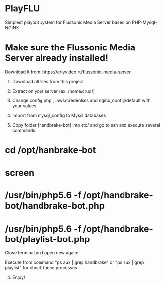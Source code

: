 # PlayFLU
Simplest playout system for Flussonic Media Server based on PHP-Mysql-NGINX 

# Make sure the Flussonic Media Server already installed!
Download it from: https://erlyvideo.ru/flussonic-media-server

1. Download all files from this project

2. Extract on your server (ex. /home/crud/)

3. Change config.php , .aws/credentials and nginx_config/default with your values

4. Import from mysql_config to Mysql databases

5. Copy folder [handbrake-bot] into etc/ and go to ssh and execute several commands:
# cd /opt/hanbrake-bot
# screen
# /usr/bin/php5.6 -f /opt/handbrake-bot/handbrake-bot.php
# /usr/bin/php5.6 -f /opt/handbrake-bot/playlist-bot.php

Close terminal and open new again:

Execute from command "ps aux | grep handbrake" or "ps aux | grep playlist" for check these processes



4. Enjoy!
